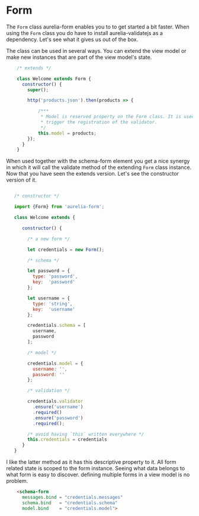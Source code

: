 # Form

The `Form` class aurelia-form enables you to to get started a bit
faster. When using the `Form` class you do have to install aurelia-validatejs
as a dependency. Let's see what it gives us out of the box.

The class can be used in several ways. You can extend the view model or make new
instances that are part of the view model's state.

```js
    /* extends */

    class Welcome extends Form {
      constructor() {
        super();

        http('products.json').then(products => {

            /***
             * Model is reserved property on the Form class. It is used to
             * trigger the registration of the validator.
             */
            this.model = products;
        });
      }
    }
```

When used together with the schema-form element you get a nice synergy in which
it will call the validate method of the extending `Form` class instance. Now
that you have seen the extends version. Let's see the constructor version of
it.

```js

   /* constructor */

   import {Form} from 'aurelia-form';

   class Welcome extends {

      constructor() {

        /* a new form */

        let credentials = new Form();

        /* schema */

        let password = {
          type: 'password',
          key:  'password'
        };

        let username = {
          type: 'string',
          key:  'username'
        };

        credentials.schema = [
          username,
          password
        ];

        /* model */

        credentials.model = {
          username: '',
          password: ''
        };

        /* validation */

        credentials.validator
          .ensure('username')
          .required()
          .ensure('password')
          .required();

        /* avoid having `this` written everywhere */
        this.credentials = credentials
      }
   }

```

I like the latter method as it has this descriptive property to it.  All form
related state is scoped to the form instance. Seeing what data belongs to what
form is easy to discover. defining multiple forms in a view model is no
problem.

```html
    <schema-form
      messages.bind = "credentials.messages"
      schema.bind   = "credentials.schema"
      model.bind    = "credentials.model">
```
